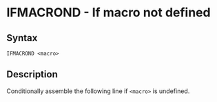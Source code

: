 # IFMACROND - If macro not defined

## Syntax
```assembly
IFMACROND <macro>
```

## Description
Conditionally assemble the following line if `<macro>` is undefined.
